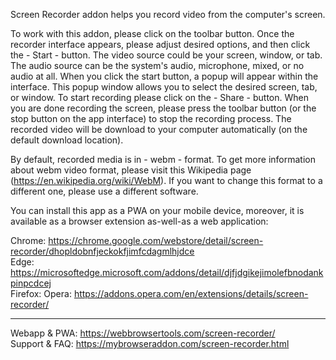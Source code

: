 Screen Recorder addon helps you record video from the computer's screen.

To work with this addon, please click on the toolbar button. Once the recorder interface appears, please adjust desired options, and then click the - Start - button. The video source could be your screen, window, or tab. The audio source can be the system's audio, microphone, mixed, or no audio at all. When you click the start button, a popup will appear within the interface. This popup window allows you to select the desired screen, tab, or window. To start recording please click on the - Share - button. When you are done recording the screen, please press the toolbar button (or the stop button on the app interface) to stop the recording process. The recorded video will be download to your computer automatically (on the default download location).

By default, recorded media is in - webm - format. To get more information about webm video format, please visit this Wikipedia page (https://en.wikipedia.org/wiki/WebM). If you want to change this format to a different one, please use a different software.

You can install this app as a PWA on your mobile device, moreover, it is available as a browser extension as-well-as a web application:  

Chrome: https://chrome.google.com/webstore/detail/screen-recorder/dhopldobnfjeckokfjimfcdagmlhjdce  
Edge: https://microsoftedge.microsoft.com/addons/detail/djfjdgikejimolefbnodankpinpcdcej  
Firefox: 
Opera: https://addons.opera.com/en/extensions/details/screen-recorder/  

-----------------------

Webapp & PWA: https://webbrowsertools.com/screen-recorder/  
Support & FAQ: https://mybrowseraddon.com/screen-recorder.html  
